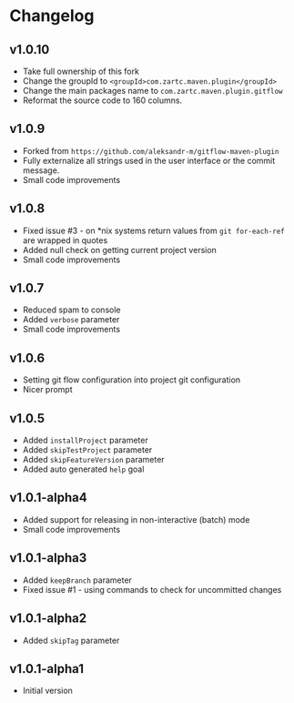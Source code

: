 # Changelog

## v1.0.10
* Take full ownership of this fork
* Change the groupId to `<groupId>com.zartc.maven.plugin</groupId>`
* Change the main packages name to `com.zartc.maven.plugin.gitflow`
* Reformat the source code to 160 columns.

## v1.0.9

* Forked from `https://github.com/aleksandr-m/gitflow-maven-plugin`
* Fully externalize all strings used in the user interface or the commit message.
* Small code improvements

## v1.0.8

* Fixed issue #3 - on *nix systems return values from `git for-each-ref` are wrapped in quotes
* Added null check on getting current project version
* Small code improvements

## v1.0.7

* Reduced spam to console
* Added `verbose` parameter
* Small code improvements

## v1.0.6

* Setting git flow configuration into project git configuration
* Nicer prompt

## v1.0.5

* Added `installProject` parameter
* Added `skipTestProject` parameter
* Added `skipFeatureVersion` parameter
* Added auto generated `help` goal

## v1.0.1-alpha4

* Added support for releasing in non-interactive (batch) mode
* Small code improvements

## v1.0.1-alpha3

* Added `keepBranch` parameter
* Fixed issue #1 - using commands to check for uncommitted changes

## v1.0.1-alpha2

* Added `skipTag` parameter

## v1.0.1-alpha1

* Initial version
